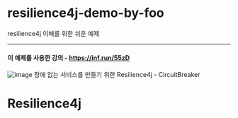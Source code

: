 # resilience4j-demo-by-foo
resilience4j 이해를 위한 쉬운 예제

---

#### 이 예제를 사용한 강의 - https://inf.run/55zD
![image](https://github.com/lleellee0/resilience4j-demo-by-foo/assets/14347593/67ff16e7-4bbf-45d2-9666-fda4d391622e)
장애 없는 서비스를 만들기 위한 Resilience4j - CircuitBreaker
# Resilience4j
